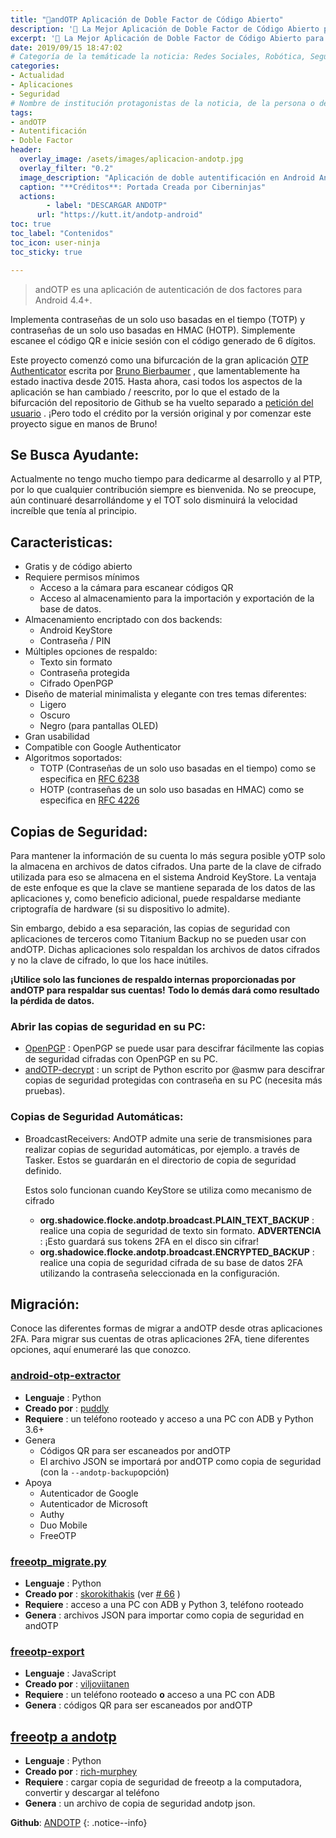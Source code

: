 ```yaml
---
title: "📱andOTP Aplicación de Doble Factor de Código Abierto"
description: '🔐 La Mejor Aplicación de Doble Factor de Código Abierto para Android'
excerpt: '🔐 La Mejor Aplicación de Doble Factor de Código Abierto para Android'
date: 2019/09/15 18:47:02
# Categoría de la temáticade la noticia: Redes Sociales, Robótica, Seguridad Informática, Software, SDK Multiplataforma, Educación, Genética
categories:
- Actualidad
- Aplicaciones
- Seguridad
# Nombre de institución protagonistas de la noticia, de la persona o del software, sistema o SDK.
tags:
- andOTP
- Autentificación
- Doble Factor
header:
  overlay_image: /asets/images/aplicacion-andotp.jpg
  overlay_filter: "0.2"
  image_description: "Aplicación de doble autentificación en Android AndOTP | Captura creada por Ciberninjas"
  caption: "**Créditos**: Portada Creada por Ciberninjas"
  actions:
        - label: "DESCARGAR ANDOTP"
      url: "https://kutt.it/andotp-android"
toc: true
toc_label: "Contenidos"
toc_icon: user-ninja
toc_sticky: true

---
```


> andOTP es una aplicación de autenticación de dos factores para Android 4.4+.

Implementa contraseñas de un solo uso basadas en el tiempo (TOTP) y contraseñas de un solo uso basadas en HMAC (HOTP). Simplemente escanee el código QR e inicie sesión con el código generado de 6 dígitos.

Este proyecto comenzó como una bifurcación de la gran aplicación [OTP Authenticator](https://github.com/0xbb/otp-authenticator) escrita por [Bruno Bierbaumer](https://github.com/0xbb) , que lamentablemente ha estado inactiva desde 2015. Hasta ahora, casi todos los aspectos de la aplicación se han cambiado / reescrito, por lo que el estado de la bifurcación del repositorio de Github se ha vuelto separado a [petición del usuario](https://github.com/andOTP/andOTP/issues/145) . ¡Pero todo el crédito por la versión original y por comenzar este proyecto sigue en manos de Bruno!

## Se Busca Ayudante:

Actualmente no tengo mucho tiempo para dedicarme al desarrollo y al PTP, por lo que cualquier contribución siempre es bienvenida. No se preocupe, aún continuaré desarrollándome y el TOT solo disminuirá la velocidad increíble que tenía al principio.

## Caracteristicas:

- Gratis y de código abierto
- Requiere permisos mínimos
	- Acceso a la cámara para escanear códigos QR
	- Acceso al almacenamiento para la importación y exportación de la base de datos.
- Almacenamiento encriptado con dos backends:
	- Android KeyStore
	- Contraseña / PIN
- Múltiples opciones de respaldo:
	- Texto sin formato
	- Contraseña protegida
	- Cifrado OpenPGP
- Diseño de material minimalista y elegante con tres temas diferentes:
	- Ligero
	- Oscuro
	- Negro (para pantallas OLED)
- Gran usabilidad
- Compatible con Google Authenticator
- Algoritmos soportados:
	- TOTP (Contraseñas de un solo uso basadas en el tiempo) como se especifica en [RFC 6238](https://tools.ietf.org/html/rfc6238)
	- HOTP (contraseñas de un solo uso basadas en HMAC) como se especifica en [RFC 4226](https://tools.ietf.org/html/rfc4226)

## Copias de Seguridad:

Para mantener la información de su cuenta lo más segura posible yOTP solo la almacena en archivos de datos cifrados. Una parte de la clave de cifrado utilizada para eso se almacena en el sistema Android KeyStore. La ventaja de este enfoque es que la clave se mantiene separada de los datos de las aplicaciones y, como beneficio adicional, puede respaldarse mediante criptografía de hardware (si su dispositivo lo admite).

Sin embargo, debido a esa separación, las copias de seguridad con aplicaciones de terceros como Titanium Backup no se pueden usar con andOTP. Dichas aplicaciones solo respaldan los archivos de datos cifrados y no la clave de cifrado, lo que los hace inútiles.

**¡Utilice solo las funciones de respaldo internas proporcionadas por andOTP para respaldar sus cuentas!** **Todo lo demás dará como resultado la pérdida de datos.**

### Abrir las copias de seguridad en su PC:

- [OpenPGP](http://openpgp.org/) : OpenPGP se puede usar para descifrar fácilmente las copias de seguridad cifradas con OpenPGP en su PC.
- [andOTP-decrypt](https://github.com/asmw/andOTP-decrypt) : un script de Python escrito por @asmw para descifrar copias de seguridad protegidas con contraseña en su PC (necesita más pruebas).

### Copias de Seguridad Automáticas:

- BroadcastReceivers: AndOTP admite una serie de transmisiones para realizar copias de seguridad automáticas, por ejemplo. a través de Tasker. Estos se guardarán en el directorio de copia de seguridad definido. 

	Estos solo funcionan cuando KeyStore se utiliza como mecanismo de cifrado

	- **org.shadowice.flocke.andotp.broadcast.PLAIN_TEXT_BACKUP** : realice una copia de seguridad de texto sin formato. **ADVERTENCIA** : ¡Esto guardará sus tokens 2FA en el disco sin cifrar!
	- **org.shadowice.flocke.andotp.broadcast.ENCRYPTED_BACKUP** : realice una copia de seguridad cifrada de su base de datos 2FA utilizando la contraseña seleccionada en la configuración.

## Migración:

Conoce las diferentes formas de migrar a andOTP desde otras aplicaciones 2FA. Para migrar sus cuentas de otras aplicaciones 2FA, tiene diferentes opciones, aquí enumeraré las que conozco.

### [android-otp-extractor](https://github.com/puddly/android-otp-extractor)

- **Lenguaje** : Python
- **Creado por** : [puddly](https://github.com/puddly)
- **Requiere** : un teléfono rooteado y acceso a una PC con ADB y Python 3.6+
- Genera
	- Códigos QR para ser escaneados por andOTP
	- El archivo JSON se importará por andOTP como copia de seguridad (con la `--andotp-backup`opción)
- Apoya
	- Autenticador de Google
	- Autenticador de Microsoft
	- Authy
	- Duo Mobile
	- FreeOTP

### [freeotp_migrate.py](https://www.stavros.io/tips/migrate-freeotp-to-andotp/)

- **Lenguaje** : Python
- **Creado por** : [skorokithakis](https://github.com/skorokithakis) (ver [# 66](https://github.com/flocke/andOTP/issues/66) )
- **Requiere** : acceso a una PC con ADB y Python 3, teléfono rooteado
- **Genera** : archivos JSON para importar como copia de seguridad en andOTP

### [freeotp-export](https://github.com/viljoviitanen/freeotp-export)

- **Lenguaje** : JavaScript
- **Creado por** : [viljoviitanen](https://github.com/viljoviitanen)
- **Requiere** : un teléfono rooteado **o** acceso a una PC con ADB
- **Genera** : códigos QR para ser escaneados por andOTP

## [freeotp a andotp](https://github.com/rich-murphey/freeotp-to-andotp)

- **Lenguaje** : Python
- **Creado por** : [rich-murphey](https://github.com/rich-murphey)
- **Requiere** : cargar copia de seguridad de freeotp a la computadora, convertir y descargar al teléfono
- **Genera** : un archivo de copia de seguridad andotp json.

**Github**: [ANDOTP](https://kutt.it/andotp-github "Enlace al código de la librería libre de Github del proyecto ANDOTP")
{: .notice--info}